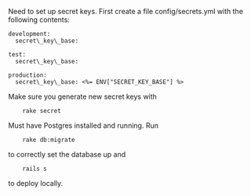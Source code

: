 Need to set up secret keys. First create a file config/secrets.yml with the following contents:

```
development:
  secret\_key\_base:

test:
  secret\_key\_base:

production:
  secret\_key\_base: <%= ENV["SECRET_KEY_BASE"] %>
```

Make sure you generate new secret keys with

```
    rake secret
```

Must have Postgres installed and running.
Run

```
    rake db:migrate
```
to correctly set the database up and

```
    rails s
```
to deploy locally.

